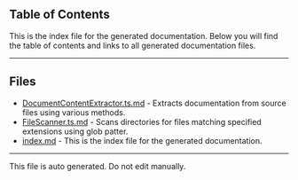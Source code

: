 ## Table of Contents

This is the index file for the generated documentation. Below you will find the table of contents and links to all generated documentation files.

---


## Files

- [DocumentContentExtractor.ts.md](DocumentContentExtractor.ts.md) - Extracts documentation from source files using various methods.
- [FileScanner.ts.md](FileScanner.ts.md) - Scans directories for files matching specified extensions using glob patter.
- [index.md](index.md) - This is the index file for the generated documentation.



---

This file is auto generated. Do not edit manually.